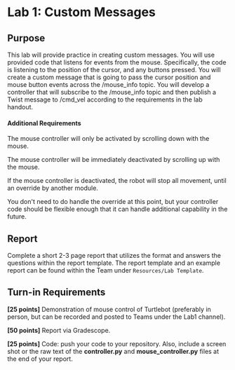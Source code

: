 # Lab 1: Custom Messages


## Purpose
This lab will provide practice in creating custom messages.  You will use provided code that listens for events from the mouse.  Specifically, the code is listening to the position of the cursor, and any buttons pressed.  You will create a custom message that is going to pass the cursor position and mouse button events across the /mouse_info topic.  You will develop a controller that will subscribe to the /mouse_info topic and then publish a Twist message to /cmd_vel according to the requirements in the lab handout.

#### Additional Requirements
The mouse controller will only be activated by scrolling down with the mouse.

The mouse controller will be immediately deactivated by scrolling up with the mouse.

If the mouse controller is deactivated, the robot will stop all movement, until an override by another module.

You don't need to do handle the override at this point, but your controller code should be flexible enough that it can handle additional capability in the future.

## Report
Complete a short 2-3 page report that utilizes the format and answers the questions within the report template. The report template and an example report can be found within the Team under `Resources/Lab Template`.

## Turn-in Requirements
**[25 points]** Demonstration of mouse control of Turtlebot (preferably in person, but can be recorded and posted to Teams under the Lab1 channel).

**[50 points]** Report via Gradescope.

**[25 points]** Code: push your code to your repository. Also, include a screen shot or the raw text of the **controller.py** and **mouse_controller.py** files at the end of your report.
